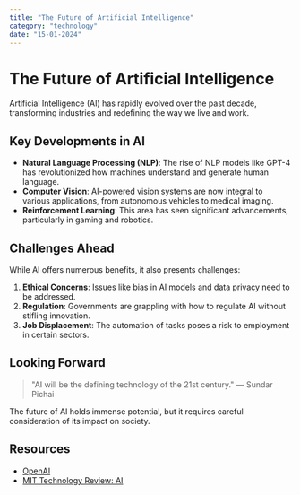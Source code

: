 ```yaml
---
title: "The Future of Artificial Intelligence"
category: "technology"
date: "15-01-2024"
---
```


# The Future of Artificial Intelligence

Artificial Intelligence (AI) has rapidly evolved over the past decade, transforming industries and redefining the way we live and work.

## Key Developments in AI

- **Natural Language Processing (NLP)**: The rise of NLP models like GPT-4 has revolutionized how machines understand and generate human language.
- **Computer Vision**: AI-powered vision systems are now integral to various applications, from autonomous vehicles to medical imaging.
- **Reinforcement Learning**: This area has seen significant advancements, particularly in gaming and robotics.

## Challenges Ahead

While AI offers numerous benefits, it also presents challenges:

1. **Ethical Concerns**: Issues like bias in AI models and data privacy need to be addressed.
2. **Regulation**: Governments are grappling with how to regulate AI without stifling innovation.
3. **Job Displacement**: The automation of tasks poses a risk to employment in certain sectors.

## Looking Forward

> "AI will be the defining technology of the 21st century." — Sundar Pichai

The future of AI holds immense potential, but it requires careful consideration of its impact on society.

## Resources

- [OpenAI](https://www.openai.com)
- [MIT Technology Review: AI](https://www.technologyreview.com/topic/artificial-intelligence/)
